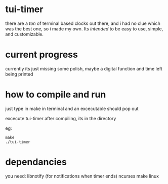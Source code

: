 # tui-timer

there are a *ton* of terminal based clocks out there, and i had no clue which was the best one,
so i made my own. Its *intended* to be easy to use, simple, and customizable.

# current progress

currently its just missing some polish, maybe a digital function and time left being printed

# how to compile and run
just type in make in terminal and an excecutable should pop out

excecute tui-timer after compiling, its in the directory

eg:
```
make
./tui-timer
```

# dependancies

you need:
libnotify (for notifications when timer ends)
ncurses
make
linux
